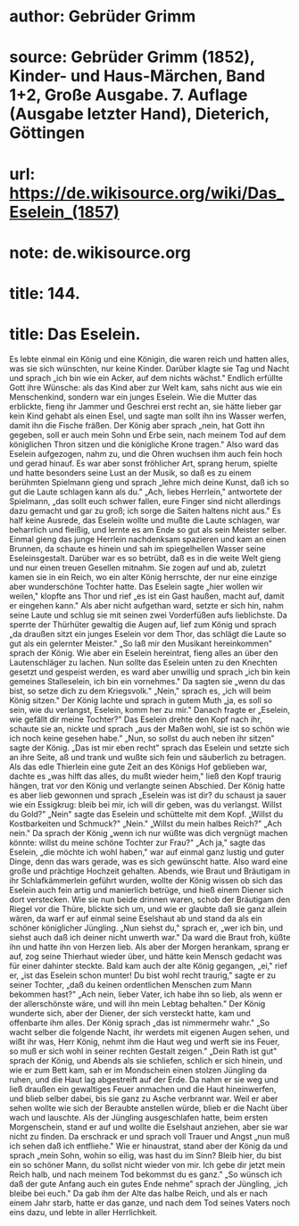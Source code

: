 # author: Gebrüder Grimm
# source: Gebrüder Grimm (1852), Kinder- und Haus-Märchen, Band 1+2, Große Ausgabe. 7. Auflage (Ausgabe letzter Hand), Dieterich, Göttingen
# url: https://de.wikisource.org/wiki/Das_Eselein_(1857)
# note: de.wikisource.org
# title: 144.

# title: Das Eselein.

Es lebte einmal ein König und eine Königin, die waren reich und hatten alles, was sie sich wünschten, nur keine Kinder. Darüber klagte sie Tag und Nacht und sprach „ich bin wie ein Acker, auf dem nichts wächst." Endlich erfüllte Gott ihre Wünsche: als das Kind aber zur Welt kam, sahs nicht aus wie ein Menschenkind, sondern war ein junges Eselein. Wie die Mutter das erblickte, fieng ihr Jammer und Geschrei erst recht an, sie hätte lieber gar kein Kind gehabt als einen Esel, und sagte man sollt ihn ins Wasser werfen, damit ihn die Fische fräßen. Der König aber sprach „nein, hat Gott ihn gegeben, soll er auch mein Sohn und Erbe sein, nach meinem Tod auf dem königlichen Thron sitzen und die königliche Krone tragen." Also ward das Eselein aufgezogen, nahm zu, und die Ohren wuchsen ihm auch fein hoch und gerad hinauf. Es war aber sonst fröhlicher Art, sprang herum, spielte und hatte besonders seine Lust an der Musik, so daß es zu einem berühmten Spielmann gieng und sprach „lehre mich deine Kunst, daß ich so gut die Laute schlagen kann als du." „Ach, liebes Herrlein," antwortete der Spielmann, „das sollt euch schwer fallen, eure Finger sind nicht allerdings dazu gemacht und gar zu groß; ich sorge die Saiten haltens nicht aus." Es half keine Ausrede, das Eselein wollte und mußte die Laute schlagen, war beharrlich und fleißig, und lernte es am Ende so gut als sein Meister selber. Einmal gieng das junge Herrlein nachdenksam spazieren und kam an einen Brunnen, da schaute es hinein und sah  im spiegelhellen Wasser seine Eseleinsgestalt. Darüber war es so betrübt, daß es in die weite Welt gieng und nur einen treuen Gesellen mitnahm. Sie zogen auf und ab, zuletzt kamen sie in ein Reich, wo ein alter König herrschte, der nur eine einzige aber wunderschöne Tochter hatte. Das Eselein sagte „hier wollen wir weilen," klopfte ans Thor und rief „es ist ein Gast haußen, macht auf, damit er eingehen kann." Als aber nicht aufgethan ward, setzte er sich hin, nahm seine Laute und schlug sie mit seinen zwei Vorderfüßen aufs lieblichste. Da sperrte der Thürhüter gewaltig die Augen auf, lief zum König und sprach „da draußen sitzt ein junges Eselein vor dem Thor, das schlägt die Laute so gut als ein gelernter Meister." „So laß mir den Musikant hereinkommen" sprach der König. Wie aber ein Eselein hereintrat, fieng alles an über den Lautenschläger zu lachen. Nun sollte das Eselein unten zu den Knechten gesetzt und gespeist werden, es ward aber unwillig und sprach „ich bin kein gemeines Stalleselein, ich bin ein vornehmes." Da sagten sie „wenn du das bist, so setze dich zu dem Kriegsvolk." „Nein," sprach es, „ich will beim König sitzen." Der König lachte und sprach in gutem Muth „ja, es soll so sein, wie du verlangst, Eselein, komm her zu mir." Danach fragte er „Eselein, wie gefällt dir meine Tochter?" Das Eselein drehte den Kopf nach ihr, schaute sie an, nickte und sprach „aus der Maßen wohl, sie ist so schön wie ich noch keine gesehen habe." „Nun, so sollst du auch neben ihr sitzen" sagte der König. „Das ist mir eben recht" sprach das Eselein und setzte sich an ihre Seite, aß und trank und wußte sich fein und säuberlich zu betragen. Als das edle Thierlein eine gute Zeit an des Königs Hof geblieben war, dachte es „was hilft das alles, du mußt wieder heim," ließ den Kopf traurig hängen, trat vor den König und verlangte seinen Abschied. Der König hatte es aber lieb gewonnen und sprach „Eselein was ist dir? du schaust ja sauer wie ein Essigkrug:  bleib bei mir, ich will dir geben, was du verlangst. Willst du Gold?" „Nein" sagte das Eselein und schüttelte mit dem Kopf. „Willst du Kostbarkeiten und Schmuck?" „Nein." „Willst du mein halbes Reich?" „Ach nein." Da sprach der König „wenn ich nur wüßte was dich vergnügt machen könnte: willst du meine schöne Tochter zur Frau?" „Ach ja," sagte das Eselein, „die möchte ich wohl haben," war auf einmal ganz lustig und guter Dinge, denn das wars gerade, was es sich gewünscht hatte. Also ward eine große und prächtige Hochzeit gehalten. Abends, wie Braut und Bräutigam in ihr Schlafkämmerlein geführt wurden, wollte der König wissen ob sich das Eselein auch fein artig und manierlich betrüge, und hieß einem Diener sich dort verstecken. Wie sie nun beide drinnen waren, schob der Bräutigam den Riegel vor die Thüre, blickte sich um, und wie er glaubte daß sie ganz allein wären, da warf er auf einmal seine Eselshaut ab und stand da als ein schöner königlicher Jüngling. „Nun siehst du," sprach er, „wer ich bin, und siehst auch daß ich deiner nicht unwerth war." Da ward die Braut froh, küßte ihn und hatte ihn von Herzen lieb. Als aber der Morgen herankam, sprang er auf, zog seine Thierhaut wieder über, und hätte kein Mensch gedacht was für einer dahinter steckte. Bald kam auch der alte König gegangen, „ei," rief er, „ist das Eselein schon munter! Du bist wohl recht traurig," sagte er zu seiner Tochter, „daß du keinen ordentlichen Menschen zum Mann bekommen hast?" „Ach nein, lieber Vater, ich habe ihn so lieb, als wenn er der allerschönste wäre, und will ihn mein Lebtag behalten." Der König wunderte sich, aber der Diener, der sich versteckt hatte, kam und offenbarte ihm alles. Der König sprach „das ist nimmermehr wahr." „So wacht selber die folgende Nacht, ihr werdets mit eigenen Augen sehen, und wißt ihr was, Herr König, nehmt ihm die Haut weg und werft sie ins Feuer, so muß er sich wohl in seiner rechten Gestalt zeigen."  „Dein Rath ist gut" sprach der König, und Abends als sie schliefen, schlich er sich hinein, und wie er zum Bett kam, sah er im Mondschein einen stolzen Jüngling da ruhen, und die Haut lag abgestreift auf der Erde. Da nahm er sie weg und ließ draußen ein gewaltiges Feuer anmachen und die Haut hineinwerfen, und blieb selber dabei, bis sie ganz zu Asche verbrannt war. Weil er aber sehen wollte wie sich der Beraubte anstellen würde, blieb er die Nacht über wach und lauschte. Als der Jüngling ausgeschlafen hatte, beim ersten Morgenschein, stand er auf und wollte die Eselshaut anziehen, aber sie war nicht zu finden. Da erschrack er und sprach voll Trauer und Angst „nun muß ich sehen daß ich entfliehe." Wie er hinaustrat, stand aber der König da und sprach „mein Sohn, wohin so eilig, was hast du im Sinn? Bleib hier, du bist ein so schöner Mann, du sollst nicht wieder von mir. Ich gebe dir jetzt mein Reich halb, und nach meinem Tod bekommst du es ganz." „So wünsch ich daß der gute Anfang auch ein gutes Ende nehme" sprach der Jüngling, „ich bleibe bei euch." Da gab ihm der Alte das halbe Reich, und als er nach einem Jahr starb, hatte er das ganze, und nach dem Tod seines Vaters noch eins dazu, und lebte in aller Herrlichkeit. 

